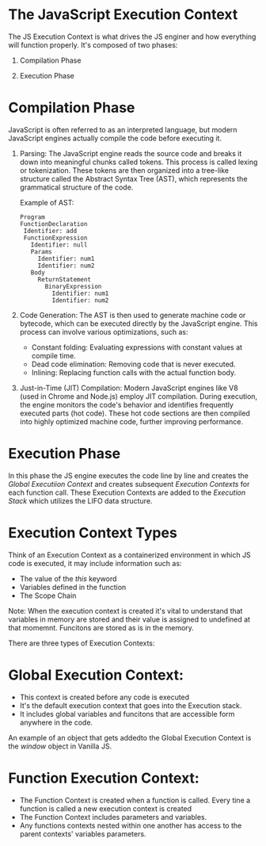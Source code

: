 # The JavaScript Execution Context

The JS Execution Context is what drives the JS enginer and how everything will function properly. It's composed of two phases:

1. Compilation Phase

2. Execution Phase

# Compilation Phase

JavaScript is often referred to as an interpreted language, but modern JavaScript engines actually compile the code before executing it.

1. Parsing:
   The JavaScript engine reads the source code and breaks it down into meaningful chunks called tokens. This process is called lexing or tokenization. These tokens are then organized into a tree-like structure called the Abstract Syntax Tree (AST), which represents the grammatical structure of the code.

   Example of AST:

   ```
   Program
   FunctionDeclaration
    Identifier: add
    FunctionExpression
      Identifier: null
      Params
        Identifier: num1
        Identifier: num2
      Body
        ReturnStatement
          BinaryExpression
            Identifier: num1
            Identifier: num2
   ```

2. Code Generation:
   The AST is then used to generate machine code or bytecode, which can be executed directly by the JavaScript engine. This process can involve various optimizations, such as:

   - Constant folding: Evaluating expressions with constant values at compile time.
   - Dead code elimination: Removing code that is never executed.
   - Inlining: Replacing function calls with the actual function body.

3. Just-in-Time (JIT) Compilation:
   Modern JavaScript engines like V8 (used in Chrome and Node.js) employ JIT compilation.
   During execution, the engine monitors the code's behavior and identifies frequently executed parts (hot code). These hot code sections are then compiled into highly optimized machine code, further improving performance.

# Execution Phase

In this phase the JS engine executes the code line by line and creates the _Global Executiion Context_ and creates subsequent _Execution Contexts_ for each function call. These Execution Contexts are added to the _Execution Stack_ which utilizes the LIFO data structure.

# Execution Context Types

Think of an Execution Context as a containerized environment in which JS code is executed, it may include information such as:

- The value of the _this_ keyword
- Variables defined in the function
- The Scope Chain

Note: When the execution context is created it's vital to understand that variables in memory are stored and their value is assigned to undefined at that momemnt. Funcitons are stored as is in the memory.

There are three types of Execution Contexts:

# Global Execution Context:

- This context is created before any code is executed
- It's the default execution context that goes into the Execution stack.
- It includes global variables and funcitons that are accessible form anywhere in the code.

An example of an object that gets addedto the Global Execution Context is the _window_ object in Vanilla JS.

# Function Execution Context:

- The Function Context is created when a function is called. Every tine a function is called a new execution context is created
- The Function Context includes parameters and variables.
- Any functions contexts nested within one another has access to the parent contexts' variables parameters.

